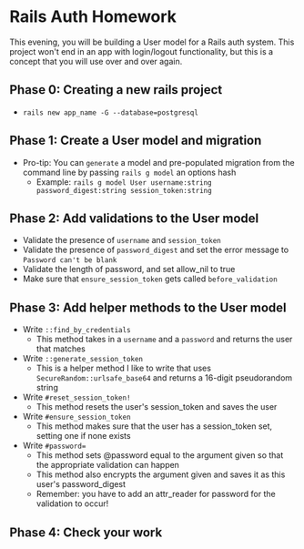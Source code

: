 # Rails Auth Homework

This evening, you will be building a User model for a Rails auth system. This project won't end in an app with login/logout functionality, but this is a concept that you will use over and over again.

## Phase 0: Creating a new rails project
* ```rails new app_name -G --database=postgresql```

## Phase 1: Create a User model and migration
* Pro-tip: You can ```generate``` a model and pre-populated migration from the command line by passing ```rails g model``` an options hash
    * Example: ```rails g model User username:string password_digest:string session_token:string```

## Phase 2: Add validations to the User model
* Validate the presence of ```username``` and ```session_token```
* Validate the presence of ```password_digest``` and set the error message to ```Password can't be blank```
* Validate the length of password, and set allow_nil to true
* Make sure that ```ensure_session_token``` gets called ```before_validation```

## Phase 3: Add helper methods to the User model
* Write ```::find_by_credentials```
    * This method takes in a ```username``` and a ```password``` and returns the user that matches
* Write ```::generate_session_token```
    * This is a helper method I like to write that uses ```SecureRandom::urlsafe_base64``` and returns a 16-digit pseudorandom string
* Write ```#reset_session_token!```
    * This method resets the user's session_token and saves the user
* Write ```#ensure_session_token```
    * This method makes sure that the user has a session_token set, setting one if none exists
* Write ```#password=```
    * This method sets @password equal to the argument given so that the appropriate validation can happen
    * This method also encrypts the argument given and saves it as this user's password_digest
    * Remember: you have to add an attr_reader for password for the validation to occur!

## Phase 4: Check your work